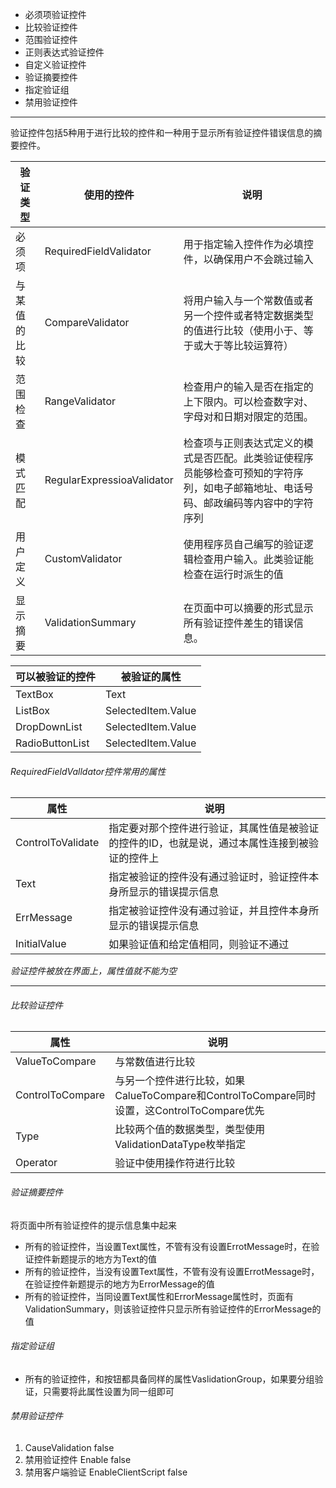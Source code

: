 * 必须项验证控件
* 比较验证控件
* 范围验证控件
* 正则表达式验证控件
* 自定义验证控件
* 验证摘要控件
* 指定验证组
* 禁用验证控件

-----

验证控件包括5种用于进行比较的控件和一种用于显示所有验证控件错误信息的摘要控件。

| 验证类型     | 使用的控件                 | 说明                                                         |
| ------------ | -------------------------- | ------------------------------------------------------------ |
| 必须项       | RequiredFieldValidator     | 用于指定输入控件作为必填控件，以确保用户不会跳过输入         |
| 与某值的比较 | CompareValidator           | 将用户输入与一个常数值或者另一个控件或者特定数据类型的值进行比较（使用小于、等于或大于等比较运算符） |
| 范围检查     | RangeValidator             | 检查用户的输入是否在指定的上下限内。可以检查数字对、字母对和日期对限定的范围。 |
| 模式匹配     | RegularExpressioaValidator | 检查项与正则表达式定义的模式是否匹配。此类验证使程序员能够检查可预知的字符序列，如电子邮箱地址、电话号码、邮政编码等内容中的字符序列 |
| 用户定义     | CustomValidator            | 使用程序员自己编写的验证逻辑检查用户输入。此类验证能检查在运行时派生的值 |
| 显示摘要     | ValidationSummary          | 在页面中可以摘要的形式显示所有验证控件差生的错误信息。       |

| 可以被验证的控件 | 被验证的属性       |
| ---------------- | ------------------ |
| TextBox          | Text               |
| ListBox          | SelectedItem.Value |
| DropDownList     | SelectedItem.Value |
| RadioButtonList  | SelectedItem.Value |

###### RequiredFieldValldator控件常用的属性

| 属性              | 说明                                                         |
| ----------------- | ------------------------------------------------------------ |
| ControlToValidate | 指定要对那个控件进行验证，其属性值是被验证的控件的ID，也就是说，通过本属性连接到被验证的控件上 |
| Text              | 指定被验证的控件没有通过验证时，验证控件本身所显示的错误提示信息 |
| ErrMessage        | 指定被验证控件没有通过验证，并且控件本身所显示的错误提示信息 |
| InitialValue      | 如果验证值和给定值相同，则验证不通过                         |

*验证控件被放在界面上，属性值就不能为空*

------

###### 比较验证控件

| 属性             | 说明                                                         |
| ---------------- | ------------------------------------------------------------ |
| ValueToCompare   | 与常数值进行比较                                             |
| ControlToCompare | 与另一个控件进行比较，如果CalueToCompare和ControlToCompare同时设置，这ControlToCompare优先 |
| Type             | 比较两个值的数据类型，类型使用ValidationDataType枚举指定     |
| Operator         | 验证中使用操作符进行比较                                     |

###### 验证摘要控件

将页面中所有验证控件的提示信息集中起来

* 所有的验证控件，当设置Text属性，不管有没有设置ErrotMessage时，在验证控件新题提示的地方为Text的值
* 所有的验证控件，当没有设置Text属性，不管有没有设置ErrotMessage时，在验证控件新题提示的地方为ErrorMessage的值
* 所有的验证控件，当同设置Text属性和ErrorMessage属性时，页面有ValidationSummary，则该验证控件只显示所有验证控件的ErrorMessage的值

###### 指定验证组

* 所有的验证控件，和按钮都具备同样的属性VaslidationGroup，如果要分组验证，只需要将此属性设置为同一组即可

###### 禁用验证控件

1. CauseValidation false
2. 禁用验证控件 Enable false
3. 禁用客户端验证 EnableClientScript false
